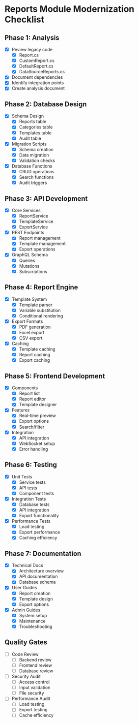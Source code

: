 # Reports Module Modernization Checklist

## Phase 1: Analysis
- [x] Review legacy code
  - [x] Report.cs
  - [x] CustomReport.cs
  - [x] DefaultReport.cs
  - [x] DataSourceReports.cs
- [x] Document dependencies
- [x] Identify integration points
- [x] Create analysis document

## Phase 2: Database Design 
- [x] Schema Design
  - [x] Reports table
  - [x] Categories table
  - [x] Templates table
  - [x] Audit table
- [x] Migration Scripts
  - [x] Schema creation
  - [x] Data migration
  - [x] Validation checks
- [x] Database Functions
  - [x] CRUD operations
  - [x] Search functions
  - [x] Audit triggers

## Phase 3: API Development 
- [x] Core Services
  - [x] ReportService
  - [x] TemplateService
  - [x] ExportService
- [x] REST Endpoints
  - [x] Report management
  - [x] Template management
  - [x] Export operations
- [x] GraphQL Schema
  - [x] Queries
  - [x] Mutations
  - [x] Subscriptions

## Phase 4: Report Engine
- [x] Template System
  - [x] Template parser
  - [x] Variable substitution
  - [x] Conditional rendering
- [x] Export Formats
  - [x] PDF generation
  - [x] Excel export
  - [x] CSV export
- [x] Caching
  - [x] Template caching
  - [x] Report caching
  - [x] Export caching

## Phase 5: Frontend Development 
- [x] Components
  - [x] Report list
  - [x] Report editor
  - [x] Template designer
- [x] Features
  - [x] Real-time preview
  - [x] Export options
  - [x] Search/filter
- [x] Integration
  - [x] API integration
  - [x] WebSocket setup
  - [x] Error handling

## Phase 6: Testing 
- [x] Unit Tests
  - [x] Service tests
  - [x] API tests
  - [x] Component tests
- [x] Integration Tests
  - [x] Database tests
  - [x] API integration
  - [x] Export functionality
- [x] Performance Tests
  - [x] Load testing
  - [x] Export performance
  - [x] Caching efficiency

## Phase 7: Documentation 
- [x] Technical Docs
  - [x] Architecture overview
  - [x] API documentation
  - [x] Database schema
- [x] User Guides
  - [x] Report creation
  - [x] Template design
  - [x] Export options
- [x] Admin Guides
  - [x] System setup
  - [x] Maintenance
  - [x] Troubleshooting

## Quality Gates
- [ ] Code Review
  - [ ] Backend review
  - [ ] Frontend review
  - [ ] Database review
- [ ] Security Audit
  - [ ] Access control
  - [ ] Input validation
  - [ ] File security
- [ ] Performance Audit
  - [ ] Load testing
  - [ ] Export testing
  - [ ] Cache efficiency

